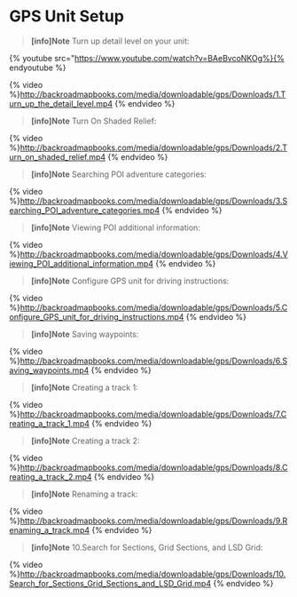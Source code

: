  # GPS Unit Setup


> **[info]Note**
>Turn up detail level on your unit:

{% youtube src="https://www.youtube.com/watch?v=BAeBvcoNKOg%}{% endyoutube %}

{% video %}http://backroadmapbooks.com/media/downloadable/gps/Downloads/1.Turn_up_the_detail_level.mp4 {% endvideo %}

> **[info]Note**
>Turn On Shaded Relief:
   
{% video %}http://backroadmapbooks.com/media/downloadable/gps/Downloads/2.Turn_on_shaded_relief.mp4 {% endvideo %}

> **[info]Note**
>Searching POI adventure categories:
   
{% video %}http://backroadmapbooks.com/media/downloadable/gps/Downloads/3.Searching_POI_adventure_categories.mp4 {% endvideo %}
   
> **[info]Note**
>Viewing POI additional information:
   

{% video %}http://backroadmapbooks.com/media/downloadable/gps/Downloads/4.Viewing_POI_additional_information.mp4 {% endvideo %}

> **[info]Note**
>Configure GPS unit for driving instructions:
   
{% video %}http://backroadmapbooks.com/media/downloadable/gps/Downloads/5.Configure_GPS_unit_for_driving_instructions.mp4 {% endvideo %}

> **[info]Note**
>Saving waypoints:
   
{% video %}http://backroadmapbooks.com/media/downloadable/gps/Downloads/6.Saving_waypoints.mp4 {% endvideo %}

> **[info]Note**
>Creating a track 1:
   
{% video %}http://backroadmapbooks.com/media/downloadable/gps/Downloads/7.Creating_a_track_1.mp4 {% endvideo %}

> **[info]Note**
>Creating a track 2:
   
{% video %}http://backroadmapbooks.com/media/downloadable/gps/Downloads/8.Creating_a_track_2.mp4 {% endvideo %}

> **[info]Note**
>Renaming a track:
   
{% video %}http://backroadmapbooks.com/media/downloadable/gps/Downloads/9.Renaming_a_track.mp4 {% endvideo %}

> **[info]Note**
>10.Search for Sections, Grid Sections, and LSD Grid:
   

{% video %}http://backroadmapbooks.com/media/downloadable/gps/Downloads/10.Search_for_Sections_Grid_Sections_and_LSD_Grid.mp4 {% endvideo %}

